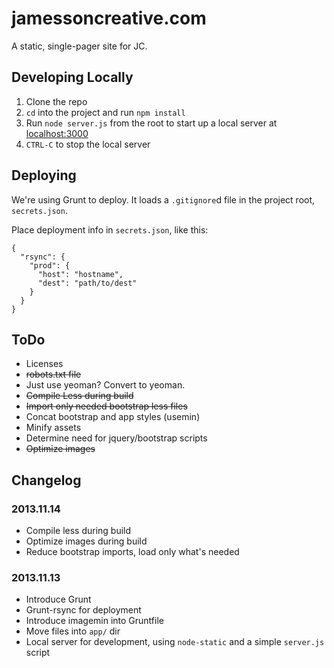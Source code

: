 jamessoncreative.com
====================

A static, single-pager site for JC.

## Developing Locally

1. Clone the repo
2. `cd` into the project and run `npm install`
3. Run `node server.js` from the root to start up a local server at [localhost:3000](http://localhost:3000/)
4. `CTRL-C` to stop the local server

## Deploying

We're using Grunt to deploy. It loads a `.gitignore`d file in the project root, `secrets.json`.

Place deployment info in `secrets.json`, like this:

    {
      "rsync": {
        "prod": {
          "host": "hostname",
          "dest": "path/to/dest"
        }
      }
    }

## ToDo

* Licenses
* ~~robots.txt file~~
* Just use yeoman? Convert to yeoman.
* ~~Compile Less during build~~
* ~~Import only needed bootstrap less files~~
* Concat bootstrap and app styles (usemin)
* Minify assets
* Determine need for jquery/bootstrap scripts
* ~~Optimize images~~

## Changelog

### 2013.11.14

* Compile less during build
* Optimize images during build
* Reduce bootstrap imports, load only what's needed

### 2013.11.13

* Introduce Grunt
* Grunt-rsync for deployment
* Introduce imagemin into Gruntfile
* Move files into `app/` dir
* Local server for development, using `node-static` and a simple `server.js` script
